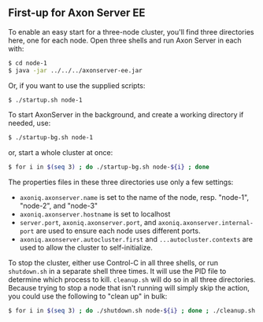  <!-- Copyright 2020 AxonIQ B.V.

   Licensed under the Apache License, Version 2.0 (the "License");
   you may not use this file except in compliance with the License.
   You may obtain a copy of the License at

       http://www.apache.org/licenses/LICENSE-2.0

   Unless required by applicable law or agreed to in writing, software
   distributed under the License is distributed on an "AS IS" BASIS,
   WITHOUT WARRANTIES OR CONDITIONS OF ANY KIND, either express or implied.
   See the License for the specific language governing permissions and
   limitations under the License. -->

## First-up for Axon Server EE

To enable an easy start for a three-node cluster, you'll find three directories here, one for each node. Open three shells and run Axon Server in each with:

```bash
$ cd node-1
$ java -jar ../../../axonserver-ee.jar
```

Or, if you want to use the supplied scripts:

```bash
$ ./startup.sh node-1
```

To start AxonServer in the background, and create a working directory if needed, use:
```bash
$ ./startup-bg.sh node-1
```
or, start a whole cluster at once:
```bash
$ for i in $(seq 3) ; do ./startup-bg.sh node-${i} ; done
```

The properties files in these three directories use only a few settings:

* `axoniq.axonserver.name` is set to the name of the node, resp. "node-1", "node-2", and "node-3"
* `axoniq.axonserver.hostname` is set to localhost
* `server.port`, `axoniq.axonserver.port`, and `axoniq.axonserver.internal-port` are used to ensure each node uses different ports.
* `axoniq.axonserver.autocluster.first` and `...autocluster.contexts` are used to allow the cluster to self-initialize.

To stop the cluster, either use Control-C in all three shells, or run `shutdown.sh` in a separate shell three times. It will use the PID file to determine which process to kill. `cleanup.sh` will do so in all three directories. Because trying to stop a node that isn't running will simply skip the action, you could use the following to "clean up" in bulk:
```bash
$ for i in $(seq 3) ; do ./shutdown.sh node-${i} ; done ; ./cleanup.sh ; rm */axonserver.log
```
